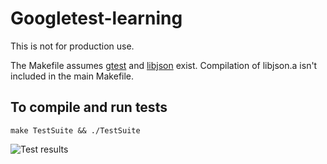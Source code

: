 # Googletest-learning

This is not for production use.

The Makefile assumes [gtest][gtest] and [libjson][libjson] exist. Compilation of libjson.a isn't included in the main Makefile.
 
## To compile and run tests

    make TestSuite && ./TestSuite

![Test results](http://i.imgur.com/1oWTz.png)

[gtest]: http://code.google.com/p/googletest/ 
[libjson]: http://libjson.sourceforge.net/
